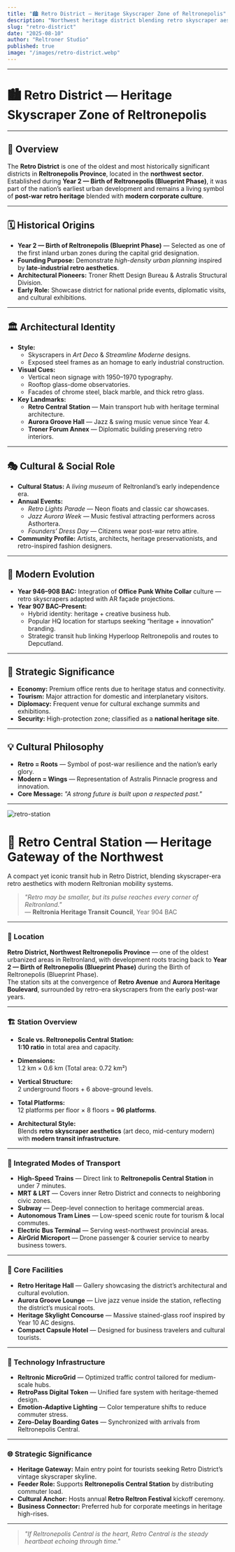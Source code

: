 ```yaml
---
title: "🏙️ Retro District — Heritage Skyscraper Zone of Reltronepolis"
description: "Northwest heritage district blending retro skyscraper aesthetics with modern Reltronland corporate culture."
slug: "retro-district"
date: "2025-08-10"
author: "Reltroner Studio"
published: true
image: "/images/retro-district.webp"
---
```


---

# 🏙️ Retro District — Heritage Skyscraper Zone of Reltronepolis

---

## 📍 Overview
The **Retro District** is one of the oldest and most historically significant districts in **Reltronepolis Province**, located in the **northwest sector**. Established during **Year 2 — Birth of Reltronepolis (Blueprint Phase)**, it was part of the nation’s earliest urban development and remains a living symbol of **post-war retro heritage** blended with **modern corporate culture**.

---

## 🗓️ Historical Origins
- **Year 2 — Birth of Reltronepolis (Blueprint Phase)** — Selected as one of the first inland urban zones during the capital grid designation.
- **Founding Purpose:** Demonstrate *high-density urban planning* inspired by **late-industrial retro aesthetics**.
- **Architectural Pioneers:** Troner Rhett Design Bureau & Astralis Structural Division.
- **Early Role:** Showcase district for national pride events, diplomatic visits, and cultural exhibitions.

---

## 🏛️ Architectural Identity
- **Style:**  
  - Skyscrapers in *Art Deco* & *Streamline Moderne* designs.
  - Exposed steel frames as an homage to early industrial construction.
- **Visual Cues:**  
  - Vertical neon signage with 1950–1970 typography.
  - Rooftop glass-dome observatories.
  - Facades of chrome steel, black marble, and thick retro glass.
- **Key Landmarks:**  
  - **Retro Central Station** — Main transport hub with heritage terminal architecture.
  - **Aurora Groove Hall** — Jazz & swing music venue since Year 4.
  - **Troner Forum Annex** — Diplomatic building preserving retro interiors.

---

## 🎭 Cultural & Social Role
- **Cultural Status:** A *living museum* of Reltronland’s early independence era.
- **Annual Events:**
  - *Retro Lights Parade* — Neon floats and classic car showcases.
  - *Jazz Aurora Week* — Music festival attracting performers across Asthortera.
  - *Founders’ Dress Day* — Citizens wear post-war retro attire.
- **Community Profile:** Artists, architects, heritage preservationists, and retro-inspired fashion designers.

---

## 🔄 Modern Evolution
- **Year 946–908 BAC:** Integration of **Office Punk White Collar** culture — retro skyscrapers adapted with AR façade projections.
- **Year 907 BAC–Present:**  
  - Hybrid identity: heritage + creative business hub.
  - Popular HQ location for startups seeking “heritage + innovation” branding.
  - Strategic transit hub linking Hyperloop Reltronepolis and routes to Depcutland.

---

## 💼 Strategic Significance
- **Economy:** Premium office rents due to heritage status and connectivity.
- **Tourism:** Major attraction for domestic and interplanetary visitors.
- **Diplomacy:** Frequent venue for cultural exchange summits and exhibitions.
- **Security:** High-protection zone; classified as a **national heritage site**.

---

## 💡 Cultural Philosophy
- **Retro = Roots** — Symbol of post-war resilience and the nation’s early glory.
- **Modern = Wings** — Representation of Astralis Pinnacle progress and innovation.
- **Core Message:** *"A strong future is built upon a respected past."*

---

![retro-station](/images/retro-station.webp)

# 🚉 Retro Central Station — Heritage Gateway of the Northwest

A compact yet iconic transit hub in Retro District, blending skyscraper-era retro aesthetics with modern Reltronian mobility systems.

> _"Retro may be smaller, but its pulse reaches every corner of Reltronland."_  
> — **Reltronia Heritage Transit Council**, Year 904 BAC

---

### 📍 Location
**Retro District, Northwest Reltronepolis Province** — one of the oldest urbanized areas in Reltronland, with development roots tracing back to **Year 2 — Birth of Reltronepolis (Blueprint Phase)** during the Birth of Reltronepolis (Blueprint Phase).  
The station sits at the convergence of **Retro Avenue** and **Aurora Heritage Boulevard**, surrounded by retro-era skyscrapers from the early post-war years.

---

### 🏗️ Station Overview
- **Scale vs. Reltronepolis Central Station:**  
  **1:10 ratio** in total area and capacity.
  
- **Dimensions:**  
  1.2 km × 0.6 km (Total area: 0.72 km²)  

- **Vertical Structure:**  
  2 underground floors + 6 above-ground levels.

- **Total Platforms:**  
  12 platforms per floor × 8 floors = **96 platforms**.

- **Architectural Style:**  
  Blends **retro skyscraper aesthetics** (art deco, mid-century modern) with **modern transit infrastructure**.

---

### 🚆 Integrated Modes of Transport
- **High-Speed Trains** — Direct link to **Reltronepolis Central Station** in under 7 minutes.
- **MRT & LRT** — Covers inner Retro District and connects to neighboring civic zones.
- **Subway** — Deep-level connection to heritage commercial areas.
- **Autonomous Tram Lines** — Low-speed scenic route for tourism & local commutes.
- **Electric Bus Terminal** — Serving west-northwest provincial areas.
- **AirGrid Microport** — Drone passenger & courier service to nearby business towers.

---

### 🧠 Core Facilities
- **Retro Heritage Hall** — Gallery showcasing the district’s architectural and cultural evolution.
- **Aurora Groove Lounge** — Live jazz venue inside the station, reflecting the district’s musical roots.
- **Heritage Skylight Concourse** — Massive stained-glass roof inspired by Year 10 AC designs.
- **Compact Capsule Hotel** — Designed for business travelers and cultural tourists.

---

### 🔧 Technology Infrastructure
- **Reltronic MicroGrid** — Optimized traffic control tailored for medium-scale hubs.
- **RetroPass Digital Token** — Unified fare system with heritage-themed design.
- **Emotion-Adaptive Lighting** — Color temperature shifts to reduce commuter stress.
- **Zero-Delay Boarding Gates** — Synchronized with arrivals from Reltronepolis Central.

---

### 🌐 Strategic Significance
- **Heritage Gateway:** Main entry point for tourists seeking Retro District’s vintage skyscraper skyline.
- **Feeder Role:** Supports **Reltronepolis Central Station** by distributing commuter load.
- **Cultural Anchor:** Hosts annual **Retro Reltron Festival** kickoff ceremony.
- **Business Connector:** Preferred hub for corporate meetings in heritage high-rises.

---

> _"If Reltronepolis Central is the heart, Retro Central is the steady heartbeat echoing through time."_

